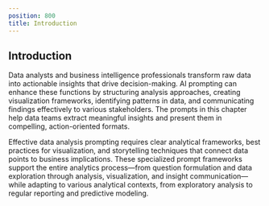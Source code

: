 ```yaml
---
position: 800
title: Introduction
---
```


## Introduction

Data analysts and business intelligence professionals transform raw data into actionable insights that drive decision-making. AI prompting can enhance these functions by structuring analysis approaches, creating visualization frameworks, identifying patterns in data, and communicating findings effectively to various stakeholders. The prompts in this chapter help data teams extract meaningful insights and present them in compelling, action-oriented formats.

Effective data analysis prompting requires clear analytical frameworks, best practices for visualization, and storytelling techniques that connect data points to business implications. These specialized prompt frameworks support the entire analytics process—from question formulation and data exploration through analysis, visualization, and insight communication—while adapting to various analytical contexts, from exploratory analysis to regular reporting and predictive modeling.